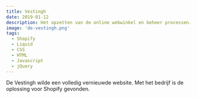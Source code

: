 ```yaml
---
title: Vestingh
date: 2019-01-12
description: Het opzetten van de online webwinkel en beheer processen.
image: 'de-vestingh.png'
tags:
  - Shopify
  - Liquid
  - CSS
  - HTML
  - Javascript
  - jQuery
---
```


De Vestingh wilde een volledig vernieuwde website. Met het bedrijf is de oplossing voor Shopify gevonden. 